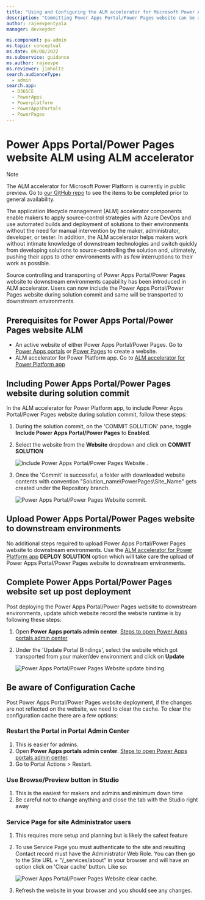 ```yaml
---
title: "Using and Configuring the ALM accelerator for Microsoft Power Apps Portal/Power Pages | MicrosoftDocs"
description: "Committing Power Apps Portal/Power Pages website can be achieved by including the website during solution commit. This document describes how to commit Power Apps Portal/Power Pages website and deploy to test environments."
author: rajeevpentyala
manager: devkeydet

ms.component: pa-admin
ms.topic: conceptual
ms.date: 09/08/2022
ms.subservice: guidance
ms.author: rajeevpe
ms.reviewer: jimholtz
search.audienceType: 
  - admin
search.app: 
  - D365CE
  - PowerApps
  - Powerplatform
  - PowerAppsPortals
  - PowerPages
---
```


# Power Apps Portal/Power Pages website ALM using ALM accelerator

> [!NOTE]
> The ALM accelerator for Microsoft Power Platform is currently in public preview. Go to [our GitHub repo](https://github.com/microsoft/coe-starter-kit/CenterofExcellenceALMAccelerator/PREVIEW.md) to see the items to be completed prior to general availability.

The application lifecycle management (ALM) accelerator components enable makers to apply source-control strategies with Azure DevOps and use automated builds and deployment of solutions to their environments without the need for manual intervention by the maker, administrator, developer, or tester. In addition, the ALM accelerator helps makers work without intimate knowledge of downstream technologies and switch quickly from developing solutions to source-controlling the solution and, ultimately, pushing their apps to other environments with as few interruptions to their work as possible.

Source controlling and transporting of Power Apps Portal/Power Pages website to downstream environments capability has been introduced in ALM accelerator. Users can now include the Power Apps Portal/Power Pages website during solution commit and same will be transported to downstream environments.

## Prerequisites for Power Apps Portal/Power Pages website ALM

- An active website of either Power Apps Portal/Power Pages. Go to [Power Apps portals](https://docs.microsoft.com/power-apps/maker/portals/overview) or [Power Pages](https://powerpages.microsoft.com) to create a website.
- ALM accelerator for Power Platform app. Go to [ALM accelerator for Power Platform app](almacceleratorpowerplatform-components.md)

## Including Power Apps Portal/Power Pages website during solution commit

In the ALM accelerator for Power Platform app, to include Power Apps Portal/Power Pages website during solution commit, follow these steps:

1. During the solution commit, on the 'COMMIT SOLUTION' pane, toggle **Include Power Apps Portal/Power Pages** to **Enabled**.
1. Select the website from the **Website** dropdown and click on **COMMIT SOLUTION**

   ![Include Power Apps Portal/Power Pages Website .](media/setup-almacceleratorpowerplatform/IncludePortalWebsite-solution-commit.png)

1. Once the 'Commit' is successful, a folder with downloaded website contents with convention "Solution_name\PowerPages\Site_Name" gets created under the Repository branch.

   ![Power Apps Portal/Power Pages Website commit.](media/setup-almacceleratorpowerplatform/Portal-Committed-Website.png)

## Upload Power Apps Portal/Power Pages website to downstream environments

No additional steps required to upload Power Apps Portal/Power Pages website to downstream environments. Use the [ALM accelerator for Power Platform app](almacceleratorpowerplatform-components.md) **DEPLOY SOLUTION** option which will take care the upload of Power Apps Portal/Power Pages website to downstream environments.

## Complete Power Apps Portal/Power Pages website set up post deployment

Post deploying the Power Apps Portal/Power Pages website to downstream environments, update which website record the website runtime is by following these steps:

1. Open **Power Apps portals admin center**. [Steps to open Power Apps portals admin center](https://docs.microsoft.com/power-apps/maker/portals/overview)
1. Under the 'Update Portal Bindings', select the website which got transported from your maker/dev environment and click on **Update**

   ![Power Apps Portal/Power Pages Website update binding.](media/setup-almacceleratorpowerplatform/Portal-Update-Bindings.png)

## Be aware of Configuration Cache

Post Power Apps Portal/Power Pages website deployment, if the changes are not reflected on the website, we need to clear the cache.
To clear the configuration cache there are a few options:

### Restart the Portal in Portal Admin Center

1. This is easier for admins.
1. Open **Power Apps portals admin center**. [Steps to open Power Apps portals admin center](https://docs.microsoft.com/power-apps/maker/portals/overview).
1. Go to Portal Actions > Restart.

### Use Browse/Preview button in Studio

1. This is the easiest for makers and admins and minimum down time
1. Be careful not to change anything and close the tab with the Studio right away

### Service Page for site Administrator users

1. This requires more setup and planning but is likely the safest feature
1. To use Service Page you must authenticate to the site and resulting Contact record must have the Administrator Web Role. You can then go to the Site URL + "/_services/about" in your browser and will have an option click on 'Clear cache' button. Like so:

   ![Power Apps Portal/Power Pages Website clear cache.](media/setup-almacceleratorpowerplatform/Portal-Clear-Cache.png)

1. Refresh the website in your browser and you should see any changes.
